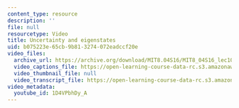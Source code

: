 ```yaml
---
content_type: resource
description: ''
file: null
resourcetype: Video
title: Uncertainty and eigenstates
uid: b075223e-65cb-9b81-3274-072eadccf20e
video_files:
  archive_url: https://archive.org/download/MIT8.04S16/MIT8_04S16_lec10_s1_300k.mp4
  video_captions_file: https://open-learning-course-data-rc.s3.amazonaws.com/8-04-quantum-physics-i-spring-2016/29db91d9f4375643820bf18ed0980241_1D4VPbhDy_A.vtt
  video_thumbnail_file: null
  video_transcript_file: https://open-learning-course-data-rc.s3.amazonaws.com/8-04-quantum-physics-i-spring-2016/615280f02ca30f454afd209c160cf55d_1D4VPbhDy_A.pdf
video_metadata:
  youtube_id: 1D4VPbhDy_A
---
```

